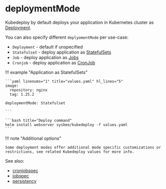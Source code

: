 # deploymentMode

Kubedeploy by default deploys your application in Kubernetes cluster as [Deployment](https://kubernetes.io/docs/concepts/workloads/controllers/deployment/).

You can also specify different `deplyomentMode` per use-case:

- `Deployment` - default if unspecified
- `Statefulset` - deploy application as [StatefulSets](https://kubernetes.io/docs/concepts/workloads/controllers/statefulset/)
- `Job` - deploy application as [Jobs](https://kubernetes.io/docs/concepts/workloads/controllers/job/)
- `Cronjob` - deploy application as [CronJob](https://kubernetes.io/docs/concepts/workloads/controllers/cron-jobs/)

!!! example "Application as StatefulSets"

    ```yaml linenums="1" title="values.yaml" hl_lines="5"
    image:
      repository: nginx
      tag: 1.25.2

    deploymentMode: Statefulset

    ```

    ```bash title="Deploy command"
    helm install webserver sysbee/kubedeploy -f values.yaml
    ```

!!! note "Additional options"

    Some deployment modes offer additional mode specific customizations or restrictions, see related Kubedeploy values for more info.

See also:

- [cronjobspec](cronjobspec.md)
- [jobspec](jobspec.md)
- [persistency](persistency.md)

